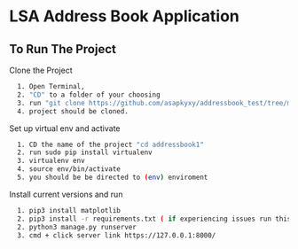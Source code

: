 
# LSA Address Book Application




## To Run The Project

Clone the Project

```bash
  1. Open Terminal, 
  2. "CD" to a folder of your choosing
  3. run "git clone https://github.com/asapkyxy/addressbook_test/tree/main.git"
  4. project should be cloned.
```

Set up virtual env and activate
```bash
  1. CD the name of the project "cd addressbook1"
  2. run sudo pip install virtualenv
  3. virtualenv env
  4. source env/bin/activate
  5. you should be be directed to (env) enviroment
```

Install current versions and run
```bash
  1. pip3 install matplotlib
  2. pip3 install -r requirements.txt ( if experiencing issues run this first: pip3 install matplotlib)
  2. python3 manage.py runserver
  3. cmd + click server link https://127.0.0.1:8000/
```

